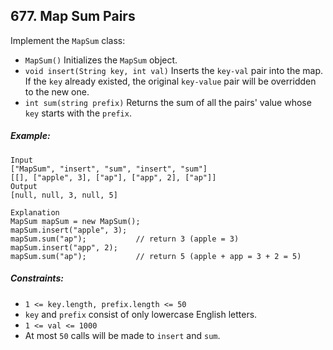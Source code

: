 ## 677. Map Sum Pairs

Implement the ```MapSum``` class:

* ```MapSum()``` Initializes the ```MapSum``` object.
* ```void insert(String key, int val)``` Inserts the ```key-val``` pair into the map. If the ```key``` already existed, the original ```key-value``` pair will be overridden to the new one.
* ```int sum(string prefix)``` Returns the sum of all the pairs' value whose ```key``` starts with the ```prefix```.

##### Example:
```
Input
["MapSum", "insert", "sum", "insert", "sum"]
[[], ["apple", 3], ["ap"], ["app", 2], ["ap"]]
Output
[null, null, 3, null, 5]

Explanation
MapSum mapSum = new MapSum();
mapSum.insert("apple", 3);
mapSum.sum("ap");           // return 3 (apple = 3)
mapSum.insert("app", 2);
mapSum.sum("ap");           // return 5 (apple + app = 3 + 2 = 5)
```

##### Constraints:

* ```1 <= key.length, prefix.length <= 50```
* ```key``` and ```prefix``` consist of only lowercase English letters.
* ```1 <= val <= 1000```
* At most ```50``` calls will be made to ```insert``` and ```sum```.